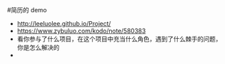 

#简历的 demo


- http://leeluolee.github.io/Project/
- https://www.zybuluo.com/kodo/note/580383
- 看你参与了什么项目，在这个项目中充当什么角色，遇到了什么棘手的问题，你是怎么解决的
- 
